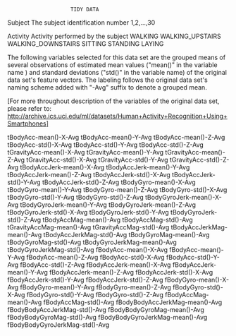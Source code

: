 
						TIDY DATA

Subject
	The subject identification number
		1,2,...,30
	
Activity
	Activity performed by the subject
		WALKING
		WALKING_UPSTAIRS
		WALKING_DOWNSTAIRS
		SITTING
		STANDING
		LAYING

	
The following variables selected for this data set are the grouped means of several observations of estimated mean values ("mean()" in the variable name ) and standard deviations ("std()" in the variable name) of the original data set's feature vectors. The labeling follows the original data set's naming scheme added with "-Avg" suffix to denote a grouped mean.

[For more throughout description of the variables of the original data set, please refer to: http://archive.ics.uci.edu/ml/datasets/Human+Activity+Recognition+Using+Smartphones]

tBodyAcc-mean()-X-Avg
tBodyAcc-mean()-Y-Avg
tBodyAcc-mean()-Z-Avg
tBodyAcc-std()-X-Avg
tBodyAcc-std()-Y-Avg
tBodyAcc-std()-Z-Avg
tGravityAcc-mean()-X-Avg
tGravityAcc-mean()-Y-Avg
tGravityAcc-mean()-Z-Avg
tGravityAcc-std()-X-Avg
tGravityAcc-std()-Y-Avg
tGravityAcc-std()-Z-Avg
tBodyAccJerk-mean()-X-Avg
tBodyAccJerk-mean()-Y-Avg
tBodyAccJerk-mean()-Z-Avg
tBodyAccJerk-std()-X-Avg
tBodyAccJerk-std()-Y-Avg
tBodyAccJerk-std()-Z-Avg
tBodyGyro-mean()-X-Avg
tBodyGyro-mean()-Y-Avg
tBodyGyro-mean()-Z-Avg
tBodyGyro-std()-X-Avg
tBodyGyro-std()-Y-Avg
tBodyGyro-std()-Z-Avg
tBodyGyroJerk-mean()-X-Avg
tBodyGyroJerk-mean()-Y-Avg
tBodyGyroJerk-mean()-Z-Avg
tBodyGyroJerk-std()-X-Avg
tBodyGyroJerk-std()-Y-Avg
tBodyGyroJerk-std()-Z-Avg
tBodyAccMag-mean()-Avg
tBodyAccMag-std()-Avg
tGravityAccMag-mean()-Avg
tGravityAccMag-std()-Avg
tBodyAccJerkMag-mean()-Avg
tBodyAccJerkMag-std()-Avg
tBodyGyroMag-mean()-Avg
tBodyGyroMag-std()-Avg
tBodyGyroJerkMag-mean()-Avg
tBodyGyroJerkMag-std()-Avg
fBodyAcc-mean()-X-Avg
fBodyAcc-mean()-Y-Avg
fBodyAcc-mean()-Z-Avg
fBodyAcc-std()-X-Avg
fBodyAcc-std()-Y-Avg
fBodyAcc-std()-Z-Avg
fBodyAccJerk-mean()-X-Avg
fBodyAccJerk-mean()-Y-Avg
fBodyAccJerk-mean()-Z-Avg
fBodyAccJerk-std()-X-Avg
fBodyAccJerk-std()-Y-Avg
fBodyAccJerk-std()-Z-Avg
fBodyGyro-mean()-X-Avg
fBodyGyro-mean()-Y-Avg
fBodyGyro-mean()-Z-Avg
fBodyGyro-std()-X-Avg
fBodyGyro-std()-Y-Avg
fBodyGyro-std()-Z-Avg
fBodyAccMag-mean()-Avg
fBodyAccMag-std()-Avg
fBodyBodyAccJerkMag-mean()-Avg
fBodyBodyAccJerkMag-std()-Avg
fBodyBodyGyroMag-mean()-Avg
fBodyBodyGyroMag-std()-Avg
fBodyBodyGyroJerkMag-mean()-Avg
fBodyBodyGyroJerkMag-std()-Avg